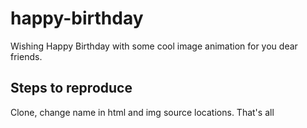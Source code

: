 # happy-birthday
Wishing Happy Birthday with some cool image animation for you dear friends.

## Steps to reproduce
Clone, change name in html and img source locations.
That's all
